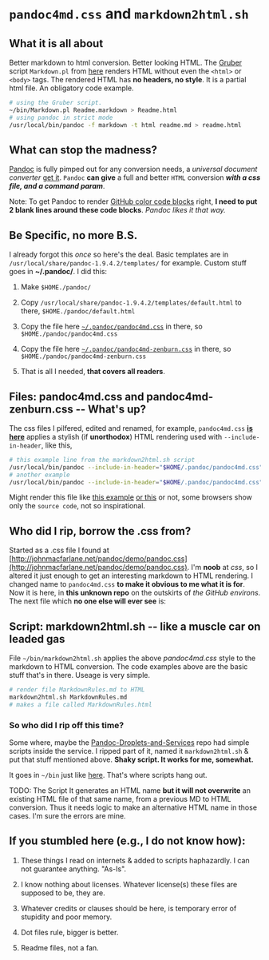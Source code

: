 `pandoc4md.css` and `markdown2html.sh`
====================================

## What it is all about

Better markdown to html conversion. Better looking HTML.
The [Gruber](http://daringfireball.net/projects/markdown/) script `Markdown.pl` 
from [here](http://daringfireball.net/projects/downloads/Markdown_1.0.1.zip) renders HTML without even the `<html>` or `<body>` tags. The rendered HTML has __no headers, no style__. It is a partial html file. An obligatory code example.


``` bash
# using the Gruber script.
~/bin/Markdown.pl Readme.markdown > Readme.html
# using pandoc in strict mode
/usr/local/bin/pandoc -f markdown -t html readme.md > readme.html
```


## What can stop the madness?


[Pandoc](http://johnmacfarlane.net/pandoc/installing.html) is fully pimped
out for any conversion needs, a _universal document converter_ [get it](http://johnmacfarlane.net/pandoc/).
`Pandoc` __can give__ a full and better `HTML` conversion ___with a css file, and a command param___. 


Note: To get Pandoc to render [GitHub color code blocks](https://github.com/blog/832-rolling-out-the-redcarpet) right, __I need to put 2 blank lines around these code blocks__. _Pandoc likes it that way._


## Be Specific, no more B.S.


I already forgot this _once_ so here's the deal. Basic templates are in `/usr/local/share/pandoc-1.9.4.2/templates/` for example. Custom stuff goes in __~/.pandoc/__. I did this:

1. Make `$HOME./pandoc/`

2. Copy `/usr/local/share/pandoc-1.9.4.2/templates/default.html` to there, `$HOME./pandoc/default.html`

3. Copy the file here [`~/.pandoc/pandoc4md.css`](https://github.com/Angles/some-scripts/blob/master/.pandoc/pandoc4md.css) in there, so `$HOME./pandoc/pandoc4md.css`

4. Copy the file here [`~/.pandoc/pandoc4md-zenburn.css`](https://github.com/Angles/some-scripts/blob/master/.pandoc/pandoc4md-zenburn.css) in there, so `$HOME./pandoc/pandoc4md-zenburn.css`

6. That is all I needed, __that covers all readers__. 


## Files: __pandoc4md.css__ and __pandoc4md-zenburn.css__ -- What's up?

The css files I pilfered, edited and renamed, for example, `pandoc4md.css` [__is here__](https://github.com/Angles/some-scripts/blob/master/.pandoc/pandoc4md.css) applies a stylish (if __unorthodox__) HTML rendering used with `--include-in-header`, like this,


``` bash
# this example line from the markdown2html.sh script
/usr/local/bin/pandoc --include-in-header="$HOME/.pandoc/pandoc4md.css" -t html -o "$output" "$file"
# another example
/usr/local/bin/pandoc --include-in-header="$HOME/.pandoc/pandoc4md.css" -t html "$mdfile" > "$htmlfile"
```


Might render this file like [this example](https://github.com/Angles/some-scripts/raw/master/pandoc4md.sample.html) [or this](https://github.com/Angles/some-scripts/raw/master/ReadMe.sample.zenburn.html) or not, some browsers show only the `source code`, not so inspirational.


## Who did I rip, borrow the .css from?


Started as a .css file I found at  [http://johnmacfarlane.net/pandoc/demo/pandoc.css](http://johnmacfarlane.net/pandoc/demo/pandoc.css).
I'm __noob__ at _css_, so I altered it just enough to get an interesting
markdown to HTML rendering. I changed name to `pandoc4md.css` __to make it obvious to me what it is for__. 
Now it is here, in __this unknown repo__ on the outskirts of _the GitHub environs_. The next file which __no one else will ever see__ is:


## Script: __markdown2html.sh__ -- like a muscle car on leaded gas 

File `~/bin/markdown2html.sh` applies the above _pandoc4md.css_ style to the markdown to HTML conversion. The code examples above are the basic stuff that's in there. Useage is very simple.


``` bash
# render file MarkdownRules.md to HTML 
markdown2html.sh MarkdownRules.md
# makes a file called MarkdownRules.html
```


### So who did I rip off this time?


Some where, maybe the [Pandoc-Droplets-and-Services](https://github.com/dsanson/Pandoc-Droplets-and-Services) repo had simple scripts inside the service. I ripped part of it, named it `markdown2html.sh` &amp; put that stuff mentioned above. __Shaky script.  It works for me, somewhat.__

It goes in `~/bin` just like [here](https://github.com/Angles/some-scripts/blob/master/bin/markdown2html.sh). That's where scripts hang out. 


TODO: The Script It generates an HTML name __but it will not overwrite__ an existing HTML file of that same name, from a previous MD to HTML conversion. Thus it needs logic to make an alternative HTML name in those cases.
I'm sure the errors are mine.



If you stumbled here (e.g., I do not know how): 
--------------------------------------------

1.  These things I read on internets &amp; added to scripts haphazardly.
    I can not guarantee anything. "As-Is".

3.  I know nothing about licenses. Whatever license(s) these files are supposed to be, they are.

5.  Whatever credits or clauses should be here, is temporary error of stupidity and poor memory.

7.  Dot files rule, bigger is better.

9.  Readme files, not a fan.


